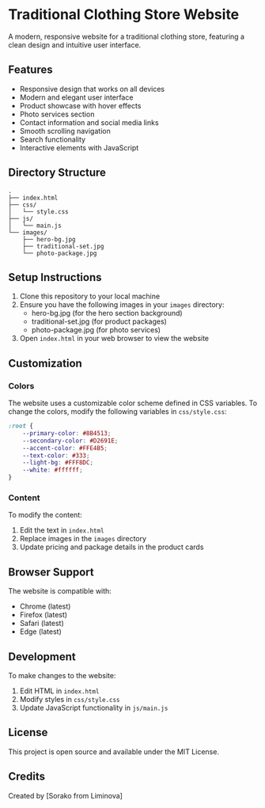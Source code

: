 # Traditional Clothing Store Website

A modern, responsive website for a traditional clothing store, featuring a clean design and intuitive user interface.

## Features

- Responsive design that works on all devices
- Modern and elegant user interface
- Product showcase with hover effects
- Photo services section
- Contact information and social media links
- Smooth scrolling navigation
- Search functionality
- Interactive elements with JavaScript

## Directory Structure

```
.
├── index.html
├── css/
│   └── style.css
├── js/
│   └── main.js
└── images/
    ├── hero-bg.jpg
    ├── traditional-set.jpg
    └── photo-package.jpg
```

## Setup Instructions

1. Clone this repository to your local machine
2. Ensure you have the following images in your `images` directory:
   - hero-bg.jpg (for the hero section background)
   - traditional-set.jpg (for product packages)
   - photo-package.jpg (for photo services)
3. Open `index.html` in your web browser to view the website

## Customization

### Colors
The website uses a customizable color scheme defined in CSS variables. To change the colors, modify the following variables in `css/style.css`:

```css
:root {
    --primary-color: #8B4513;
    --secondary-color: #D2691E;
    --accent-color: #FFE4B5;
    --text-color: #333;
    --light-bg: #FFF8DC;
    --white: #ffffff;
}
```

### Content
To modify the content:
1. Edit the text in `index.html`
2. Replace images in the `images` directory
3. Update pricing and package details in the product cards

## Browser Support

The website is compatible with:
- Chrome (latest)
- Firefox (latest)
- Safari (latest)
- Edge (latest)

## Development

To make changes to the website:
1. Edit HTML in `index.html`
2. Modify styles in `css/style.css`
3. Update JavaScript functionality in `js/main.js`

## License

This project is open source and available under the MIT License.

## Credits

Created by [Sorako from Liminova] 
